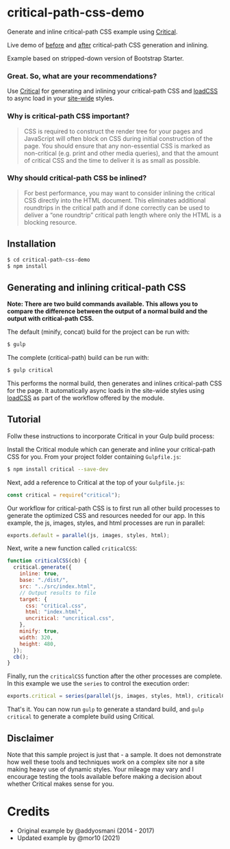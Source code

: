 # critical-path-css-demo

Generate and inline critical-path CSS example using [Critical](http://github.com/addyosmani/critical).

Live demo of [before](https://mor10.github.io/critical-path-css-demo/output/normal/index.html) and [after](https://mor10.github.io/critical-path-css-demo/output/critical/index.html) critical-path CSS generation and inlining.

Example based on stripped-down version of Bootstrap Starter.

### Great. So, what are your recommendations?

Use [Critical](https://github.com/addyosmani/critical) for generating and inlining your critical-path CSS and [loadCSS](https://github.com/filamentgroup/loadCSS/) to
async load in your [site-wide](https://github.com/addyosmani/critical-path-css-demo/blob/gh-pages/output/critical/index.html#L71) styles.

### Why is critical-path CSS important?

> CSS is required to construct the render tree for your pages and JavaScript will often block on CSS during initial construction of the page. You should ensure that any non-essential CSS is marked as non-critical (e.g. print and other media queries), and that the amount of critical CSS and the time to deliver it is as small as possible.

### Why should critical-path CSS be inlined?

> For best performance, you may want to consider inlining the critical CSS directly into the HTML document. This eliminates additional roundtrips in the critical path and if done correctly can be used to deliver a “one roundtrip” critical path length where only the HTML is a blocking resource.

## Installation

```sh
$ cd critical-path-css-demo
$ npm install
```

## Generating and inlining critical-path CSS

**Note: There are two build commands available. This allows you to compare the difference
between the output of a normal build and the output with critical-path CSS.**

The default (minify, concat) build for the project can be run with:

```sh
$ gulp
```

The complete (critical-path) build can be run with:

```sh
$ gulp critical
```

This performs the normal build, then generates and inlines critical-path CSS for the page. It automatically async loads in the site-wide styles using [loadCSS](https://github.com/filamentgroup/loadCSS/) as part of the workflow offered by the module.

## Tutorial

Follw these instructions to incorporate Critical in your Gulp build process:

Install the Critical module which can generate and inline your critical-path CSS for you. From your project folder containing `Gulpfile.js`:

```sh
$ npm install critical --save-dev
```

Next, add a reference to Critical at the top of your `Gulpfile.js`:

```js
const critical = require("critical");
```

Our workflow for critical-path CSS is to first run all other build processes to generate the optimized CSS and resources needed for our app. In this example, the js, images, styles, and html processes are run in parallel:

```js
exports.default = parallel(js, images, styles, html);
```

Next, write a new function called `criticalCSS`:

```js
function criticalCSS(cb) {
  critical.generate({
    inline: true,
    base: "./dist/",
    src: "../src/index.html",
    // Output results to file
    target: {
      css: "critical.css",
      html: "index.html",
      uncritical: "uncritical.css",
    },
    minify: true,
    width: 320,
    height: 480,
  });
  cb();
}
```

Finally, run the `criticalCSS` function after the other processes are complete. In this example we use the `series` to control the execution order:

```js
exports.critical = series(parallel(js, images, styles, html), criticalCSS);
```

That's it. You can now run `gulp` to generate a standard build, and `gulp critical` to generate a complete build using Critical.

## Disclaimer

Note that this sample project is just that - a sample. It does not demonstrate how well these tools and
techniques work on a complex site nor a site making heavy use of dynamic styles. Your mileage may vary
and I encourage testing the tools available before making a decision about whether Critical makes sense
for you.

# Credits

- Original example by @addyosmani (2014 - 2017)
- Updated example by @mor10 (2021)
